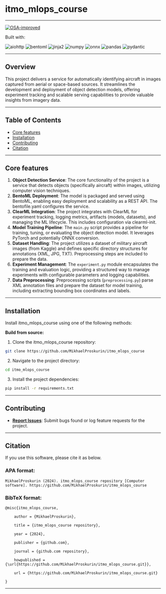 # itmo_mlops_course

---

[![OSA-improved](https://img.shields.io/badge/improved%20by-OSA-yellow)](https://github.com/aimclub/OSA)

Built with:

![aiohttp](https://img.shields.io/badge/AIOHTTP-2C5BB4.svg?style={0}&logo=AIOHTTP&logoColor=white)
![bentoml](https://img.shields.io/badge/BentoML-000000.svg?style={0}&logo=BentoML&logoColor=white)
![jinja2](https://img.shields.io/badge/Jinja-B41717.svg?style={0}&logo=Jinja&logoColor=white)
![numpy](https://img.shields.io/badge/NumPy-013243.svg?style={0}&logo=NumPy&logoColor=white)
![onnx](https://img.shields.io/badge/ONNX-005CED.svg?style={0}&logo=ONNX&logoColor=white)
![pandas](https://img.shields.io/badge/pandas-150458.svg?style={0}&logo=pandas&logoColor=white)
![pydantic](https://img.shields.io/badge/Pydantic-E92063.svg?style={0}&logo=Pydantic&logoColor=white)

---

## Overview

This project delivers a service for automatically identifying aircraft in images captured from aerial or space-based sources. It streamlines the development and deployment of object detection models, offering experiment tracking and scalable serving capabilities to provide valuable insights from imagery data.

---

## Table of Contents

- [Core features](#core-features)
- [Installation](#installation)
- [Contributing](#contributing)
- [Citation](#citation)

---
## Core features

1. **Object Detection Service**: The core functionality of the project is a service that detects objects (specifically aircraft) within images, utilizing computer vision techniques.
2. **BentoML Deployment**: The model is packaged and served using BentoML, enabling easy deployment and scalability as a REST API. The bentofile.yaml configures the service.
3. **ClearML Integration**: The project integrates with ClearML for experiment tracking, logging metrics, artifacts (models, datasets), and managing the ML lifecycle. This includes configuration via clearml-init.
4. **Model Training Pipeline**: The `main.py` script provides a pipeline for training, tuning, or evaluating the object detection model. It leverages PyTorch and potentially ONNX conversion.
5. **Dataset Handling**: The project utilizes a dataset of military aircraft images (from Kaggle) and defines specific directory structures for annotations (XML, JPG, TXT). Preprocessing steps are included to prepare the data.
6. **Experiment Management**: The `experiment.py` module encapsulates the training and evaluation logic, providing a structured way to manage experiments with configurable parameters and logging capabilities.
7. **Data Preprocessing**: Preprocessing scripts (`preprocessing.py`) parse XML annotation files and prepare the dataset for model training, including extracting bounding box coordinates and labels.

---

## Installation

Install itmo_mlops_course using one of the following methods:

**Build from source:**

1. Clone the itmo_mlops_course repository:
```sh
git clone https://github.com/MikhaelProskurin/itmo_mlops_course
```

2. Navigate to the project directory:
```sh
cd itmo_mlops_course
```

3. Install the project dependencies:

```sh
pip install -r requirements.txt
```

---

## Contributing

- **[Report Issues](https://github.com/MikhaelProskurin/itmo_mlops_course/issues)**: Submit bugs found or log feature requests for the project.

---

## Citation

If you use this software, please cite it as below.

### APA format:

    MikhaelProskurin (2024). itmo_mlops_course repository [Computer software]. https://github.com/MikhaelProskurin/itmo_mlops_course

### BibTeX format:

    @misc{itmo_mlops_course,

        author = {MikhaelProskurin},

        title = {itmo_mlops_course repository},

        year = {2024},

        publisher = {github.com},

        journal = {github.com repository},

        howpublished = {\url{https://github.com/MikhaelProskurin/itmo_mlops_course.git}},

        url = {https://github.com/MikhaelProskurin/itmo_mlops_course.git}

    }

---
